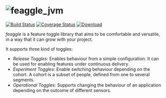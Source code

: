 # ![feaggle_jvm](https://user-images.githubusercontent.com/3071208/53872344-531a8200-3ffe-11e9-8563-f581f83c1697.png)

[![Build Status](https://travis-ci.org/feaggle/feaggle-jdbc.svg?branch=master)](https://travis-ci.org/feaggle/feaggle-jdbc)
[![Coverage Status](https://coveralls.io/repos/github/feaggle/feaggle-jdbc/badge.svg?branch=master)](https://coveralls.io/github/feaggle/feaggle-jdbc?branch=master)
[ ![Download](https://api.bintray.com/packages/kmruiz/feaggle/feaggle-jdbc/images/download.svg) ](https://bintray.com/kmruiz/feaggle/feaggle-jdbc/_latestVersion)

*feaggle* is a feature toggle library that aims to be comfortable and versatile, in a way that
it can grow with your project.

It supports three kind of toggles:

* *Release Toggles*: Enables behaviour from a simple configuration. It can be used for enabling features under
continuous delivery.
* *Experiment Toggles*: Enable switching behaviour depending on the cohort. A cohort is a subset of people, 
defined from one to several segments.
* *Operational Toggles*: Supports changing the behaviour of an application depending on the outcome of
different sensors.